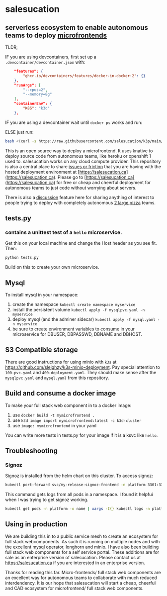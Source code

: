 # salesucation

## serverless ecosystem to enable autonomous teams to deploy [microfrontends](https://martinfowler.com/articles/micro-frontends.html)

TLDR;

IF you are using devcontainers, first set up a `.devcontainer/devcontainer.json` with:

```json
	"features": {
		"ghcr.io/devcontainers/features/docker-in-docker:2": {}
	},
	"runArgs": [
		"--cpus=2",
		"--memory=8g"
	],
	"containerEnv": {
		"K8S": "k3d"
	},

```
IF you are using a devcontainer wait until `docker ps` works and run:

ELSE just run:

```bash
bash <(curl -s https://raw.githubusercontent.com/salesucation/k3p/main/k3p)
```

This is an open source way to deploy a microfrontend. It uses knative to deploy source code from autonomous teams, like heroku or openshift 1 used to. salesucation works on any cloud compute provider. This repository is also a central place to share [issues or friction](https://github.com/salesucation/salesucation/issues) that you are having with the hosted deployment environment at [https://salesucation.ca](https://salesucation.ca). Please go to [https://salesucation.ca](https://salesucation.ca) for free or cheap and cheerful deployment for autonomous teams to just code without worrying about servers.

There is also a [discussion](https://github.com/salesucation/salesucation/discussions) feature here for sharing anything of interest to people trying to deploy with completely autonomous [2 large pizza](https://docs.aws.amazon.com/whitepapers/latest/public-sector-cloud-transformation/two-pizza-teams-from-ops-to-devops.html) teams.

## tests.py

### contains a unittest test of a `hello` microservice.

Get this on your local machine and change the Host header as you see fit. Then:

```bash
python tests.py
```
Build on this to create your own microservice.

## Mysql

To install mysql in your namespace:

1. create the namespace `kubectl create namespace myservice`
1. install the persistent volume `kubectl apply -f mysqlpvc.yaml -n myservice`
1. deploy mysql (and the adminer sidecar) `kubectl apply -f mysql.yaml -n myservice`
1. be sure to create environment variables to consume in your microservice for DBUSER, DBPASSWD, DBNAME and DBHOST.

## S3 Compatible storage

There are good instructions for using minio with `k3s` at https://github.com/sleighzy/k3s-minio-deployment. Pay special attention to `100-pvc.yaml` and `400-deployment.yaml`. They should make sense after the `mysqlpvc.yaml` and `mysql.yaml` from this repository.

## Build and consume a docker image

To make your full stack web component in to a docker image:

1. use `docker build -t mymicrofrontend .`
1. use `k3d image import mymicrofrontend:latest -c k3d-cluster`
1. use `image: mymicrofrontend` in your yaml

You can write more tests in tests.py for your image if it is a ksvc like `hello`.

## Troubleshooting

### Signoz

Signoz is installed from the helm chart on this cluster. To access signoz:

```bash
kubectl port-forward svc/my-release-signoz-frontend -n platform 3301:3301
```
This command gets logs from all pods in a namespace. I found it helpfui when I was trying to get signoz working.

```bash
kubectl get pods -n platform -o name | xargs -I{} kubectl logs -n platform --all-containers {}
```

## Using in production

We are building this in to a public service mesh to create an ecosystem for full stack webcomponents. As such it is running on multiple nodes and with the excellent mysql operator, longhorn and minio. I have also been building full stack web components for a self service portal. These additions are for sale as an enterprise version of salesucation. Please contact us at https://salesucation.ca if you are interested in an enterprise version.

Thanks for reading this far. Micro-frontends/ full stack web components are an excellent way for autonomous teams to collaborate with much reduced interdendency. It is our hope that salesucation will start a cheap, cheerful and CAD ecosystem for microfrontend/ full stack web components.